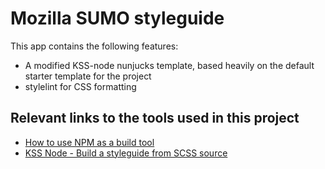 # Mozilla SUMO styleguide

This app contains the following features:
* A modified KSS-node nunjucks template, based heavily on the default starter template for the project
* stylelint for CSS formatting


## Relevant links to the tools used in this project
* [How to use NPM as a build tool](https://www.keithcirkel.co.uk/how-to-use-npm-as-a-build-tool/)
* [KSS Node - Build a styleguide from SCSS source](https://github.com/kss-node/kss-node)
